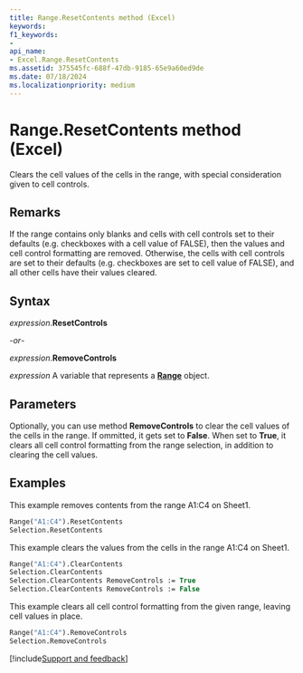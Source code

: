 ```yaml
---
title: Range.ResetContents method (Excel)
keywords: 
f1_keywords:
- 
api_name:
- Excel.Range.ResetContents
ms.assetid: 375545fc-688f-47db-9185-65e9a60ed9de
ms.date: 07/18/2024
ms.localizationpriority: medium
---
```



# Range.ResetContents method (Excel)

Clears the cell values of the cells in the range, with special consideration given to cell controls. 

## Remarks

If the range contains only blanks and cells with cell controls set to their defaults (e.g. checkboxes with a cell value of FALSE), then the values and cell control formatting are removed. Otherwise, the cells with cell controls are set to their defaults (e.g. checkboxes are set to cell value of FALSE), and all other cells have their values cleared. 

## Syntax

_expression_.**ResetControls**

-_or_-

_expression_.**RemoveControls**


_expression_ A variable that represents a **[Range](excel.range(object).md)** object.


## Parameters

Optionally, you can use method **RemoveControls** to clear the cell values of the cells in the range. If ommitted, it gets set to **False**. When set to **True**, it clears all cell control formatting from the range selection, in addition to clearing the cell values. 

## Examples

This example removes contents from the range A1:C4 on Sheet1.

```vb
Range("A1:C4").ResetContents
Selection.ResetContents 
```

This example clears the values from the cells in the range A1:C4 on Sheet1. 

```vb
Range("A1:C4").ClearContents 
Selection.ClearContents 
Selection.ClearContents RemoveControls := True 
Selection.ClearContents RemoveControls := False 
```

This example clears all cell control formatting from the given range, leaving cell values in place. 

```vb
Range("A1:C4").RemoveControls
Selection.RemoveControls 
```

[!include[Support and feedback](~/includes/feedback-boilerplate.md)]
